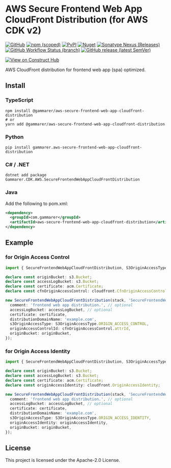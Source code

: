 # AWS Secure Frontend Web App CloudFront Distribution (for AWS CDK v2)

[![GitHub](https://img.shields.io/github/license/gammarer/aws-secure-frontend-web-app-cloudfront-distribution?style=flat-square)](https://github.com/gammarer/aws-secure-frontend-web-app-cloudfront-distribution/blob/main/LICENSE)
[![npm (scoped)](https://img.shields.io/npm/v/@gammarer/aws-secure-frontend-web-app-cloudfront-distribution?style=flat-square)](https://www.npmjs.com/package/@gammarer/aws-secure-frontend-web-app-cloudfront-distribution)
[![PyPI](https://img.shields.io/pypi/v/gammarer.aws-secure-frontend-web-app-cloudfront-distribution?style=flat-square)](https://pypi.org/project/gammarer.aws-secure-frontend-web-app-cloudfront-distribution/)
[![Nuget](https://img.shields.io/nuget/v/Gammarer.CDK.AWS.SecureFrontendWebAppCloudFrontDistribution?style=flat-square)](https://www.nuget.org/packages/Gammarer.CDK.AWS.SecureFrontendWebAppCloudFrontDistribution/)
[![Sonatype Nexus (Releases)](https://img.shields.io/nexus/r/com.gammarer/aws-secure-frontend-web-app-cloudfront-distribution?server=https%3A%2F%2Fs01.oss.sonatype.org%2F&style=flat-square)](https://s01.oss.sonatype.org/content/repositories/releases/com/gammarer/aws-secure-frontend-web-app-cloudfront-distribution/)
[![GitHub Workflow Status (branch)](https://img.shields.io/github/actions/workflow/status/gammarer/aws-secure-frontend-web-app-cloudfront-distribution/release.yml?branch=main&label=release&style=flat-square)](https://github.com/gammarer/aws-secure-frontend-web-app-cloudfront-distribution/actions/workflows/release.yml)
[![GitHub release (latest SemVer)](https://img.shields.io/github/v/release/gammarer/aws-secure-frontend-web-app-cloudfront-distribution?sort=semver&style=flat-square)](https://github.com/gammarer/aws-secure-frontend-web-app-cloudfront-distribution/releases)

[![View on Construct Hub](https://constructs.dev/badge?package=@gammarer/aws-secure-frontend-web-app-cloudfront-distribution)](https://constructs.dev/packages/@gammarer/aws-secure-frontend-web-app-cloudfront-distribution)

AWS CloudFront distribution for frontend web app (spa) optimized.

## Install

### TypeScript

```shell
npm install @gammarer/aws-secure-frontend-web-app-cloudfront-distribution
# or
yarn add @gammarer/aws-secure-frontend-web-app-cloudfront-distribution
```

### Python

```shell
pip install gammarer.aws-secure-frontend-web-app-cloudfront-distribution
```

### C# / .NET

```shell
dotnet add package Gammarer.CDK.AWS.SecureFrontendWebAppCloudFrontDistribution
```

### Java

Add the following to pom.xml:

```xml
<dependency>
  <groupId>com.gammarer</groupId>
  <artifactId>aws-secure-frontend-web-app-cloudfront-distribution</artifactId>
</dependency>
```

## Example

### for Origin Access Control

```typescript
import { SecureFrontendWebAppCloudFrontDistribution, S3OriginAccessType } from '@gammarer/aws-secure-frontend-web-app-cloudfront-distribution';

declare const originBucket: s3.Bucket;
declare const accessLogBucket: s3.Bucket;
declare const certificate: acm.Certificate;
declare const cfnOriginAccessControl: cloudfront.CfnOriginAccessControl

new SecureFrontendWebAppCloudFrontDistribution(stack, 'SecureFrontendWebAppCloudFrontDistribution', {
  comment: 'frontend web app distribution.', // optional
  accessLogBucket: accessLogBucket, // optional
  certificate: certificate,
  distributionDomainName: 'example.com',
  s3OriginAccessType: S3OriginAccessType.ORIGIN_ACCESS_CONTROL,
  originAccessControlId: cfnOriginAccessControl.attrId,
  originBucket: originBucket,
});
```

### for Origin Access Identity

```typescript
import { SecureFrontendWebAppCloudFrontDistribution, S3OriginAccessType } from '@gammarer/aws-secure-frontend-web-app-cloudfront-distribution';

declare const originBucket: s3.Bucket;
declare const accessLogBucket: s3.Bucket;
declare const certificate: acm.Certificate;
declare const originAccessIdentity: cloudfront.OriginAccessIdentity;

new SecureFrontendWebAppCloudFrontDistribution(stack, 'SecureFrontendWebAppCloudFrontDistribution', {
  comment: 'frontend web app distribution.', // optional
  accessLogBucket: accessLogBucket, // optional
  certificate: certificate,
  distributionDomainName: 'example.com',
  s3OriginAccessType: S3OriginAccessType.ORIGIN_ACCESS_IDENTITY,
  originAccessIdentity: originAccessIdentity,
  originBucket: originBucket,
});
```

## License

This project is licensed under the Apache-2.0 License.
